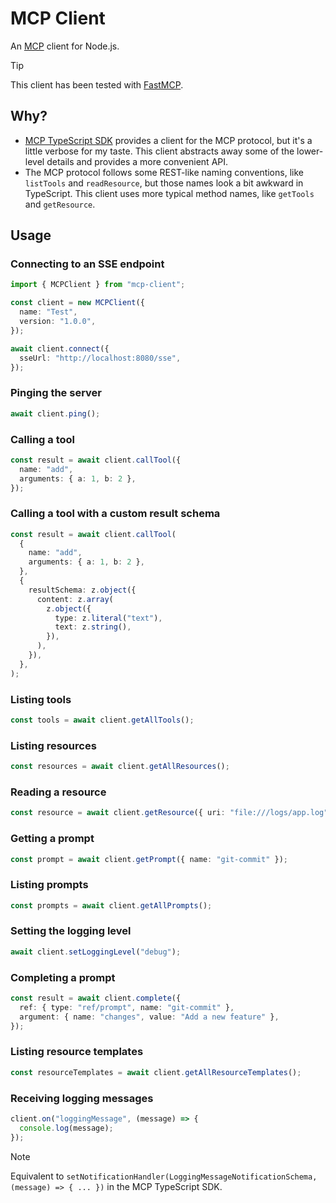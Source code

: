 # MCP Client

An [MCP](https://glama.ai/blog/2024-11-25-model-context-protocol-quickstart) client for Node.js.

> [!TIP]
> This client has been tested with [FastMCP](https://github.com/punkpeye/fastmcp).

## Why?

- [MCP TypeScript SDK](https://github.com/modelcontextprotocol/typescript-sdk) provides a client for the MCP protocol, but it's a little verbose for my taste. This client abstracts away some of the lower-level details and provides a more convenient API.
- The MCP protocol follows some REST-like naming conventions, like `listTools` and `readResource`, but those names look a bit awkward in TypeScript. This client uses more typical method names, like `getTools` and `getResource`.

## Usage

### Connecting to an SSE endpoint

```ts
import { MCPClient } from "mcp-client";

const client = new MCPClient({
  name: "Test",
  version: "1.0.0",
});

await client.connect({
  sseUrl: "http://localhost:8080/sse",
});
```

### Pinging the server

```ts
await client.ping();
```

### Calling a tool

```ts
const result = await client.callTool({
  name: "add",
  arguments: { a: 1, b: 2 },
});
```

### Calling a tool with a custom result schema

```ts
const result = await client.callTool(
  {
    name: "add",
    arguments: { a: 1, b: 2 },
  },
  {
    resultSchema: z.object({
      content: z.array(
        z.object({
          type: z.literal("text"),
          text: z.string(),
        }),
      ),
    }),
  },
);
```

### Listing tools

```ts
const tools = await client.getAllTools();
```

### Listing resources

```ts
const resources = await client.getAllResources();
```

### Reading a resource

```ts
const resource = await client.getResource({ uri: "file:///logs/app.log" });
```

### Getting a prompt

```ts
const prompt = await client.getPrompt({ name: "git-commit" });
```

### Listing prompts

```ts
const prompts = await client.getAllPrompts();
```

### Setting the logging level

```ts
await client.setLoggingLevel("debug");
```

### Completing a prompt

```ts
const result = await client.complete({
  ref: { type: "ref/prompt", name: "git-commit" },
  argument: { name: "changes", value: "Add a new feature" },
});
```

### Listing resource templates

```ts
const resourceTemplates = await client.getAllResourceTemplates();
```

### Receiving logging messages

```ts
client.on("loggingMessage", (message) => {
  console.log(message);
});
```

> [!NOTE]
> Equivalent to `setNotificationHandler(LoggingMessageNotificationSchema, (message) => { ... })` in the MCP TypeScript SDK.
